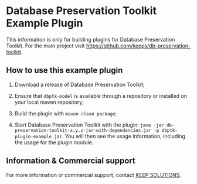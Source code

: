 Database Preservation Toolkit Example Plugin
============================================

This information is only for building plugins for Database Preservation Toolkit. For the main project visit https://github.com/keeps/db-preservation-toolkit.

## How to use this example plugin

1. Download a release of Database Preservation Toolkit;

2. Ensure that `dbptk-model` is available through a repository or installed on your local maven repository;

3. Build the plugin with `maven clean package`;

4. Start Database Preservation Toolkit with the plugin: `java -jar db-preservation-toolkit-x.y.z-jar-with-dependencies.jar -p dbptk-plugin-example.jar`. You will then see the usage information, including the usage for the plugin module.

## Information & Commercial support

For more information or commercial support, contact [KEEP SOLUTIONS](http://www.keep.pt/contactos/?lang=en).
